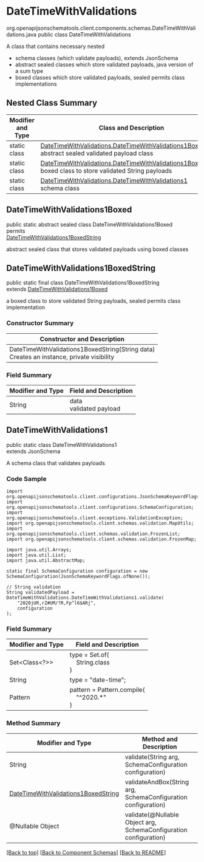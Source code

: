 # DateTimeWithValidations
org.openapijsonschematools.client.components.schemas.DateTimeWithValidations.java
public class DateTimeWithValidations<br>

A class that contains necessary nested
- schema classes (which validate payloads), extends JsonSchema
- abstract sealed classes which store validated payloads, java version of a sum type
- boxed classes which store validated payloads, sealed permits class implementations

## Nested Class Summary
| Modifier and Type | Class and Description |
| ----------------- | ---------------------- |
| static class | [DateTimeWithValidations.DateTimeWithValidations1Boxed](#datetimewithvalidations1boxed)<br> abstract sealed validated payload class |
| static class | [DateTimeWithValidations.DateTimeWithValidations1BoxedString](#datetimewithvalidations1boxedstring)<br> boxed class to store validated String payloads |
| static class | [DateTimeWithValidations.DateTimeWithValidations1](#datetimewithvalidations1)<br> schema class |

## DateTimeWithValidations1Boxed
public static abstract sealed class DateTimeWithValidations1Boxed<br>
permits<br>
[DateTimeWithValidations1BoxedString](#datetimewithvalidations1boxedstring)

abstract sealed class that stores validated payloads using boxed classes

## DateTimeWithValidations1BoxedString
public static final class DateTimeWithValidations1BoxedString<br>
extends [DateTimeWithValidations1Boxed](#datetimewithvalidations1boxed)

a boxed class to store validated String payloads, sealed permits class implementation

### Constructor Summary
| Constructor and Description |
| --------------------------- |
| DateTimeWithValidations1BoxedString(String data)<br>Creates an instance, private visibility |

### Field Summary
| Modifier and Type | Field and Description |
| ----------------- | ---------------------- |
| String | data<br>validated payload |

## DateTimeWithValidations1
public static class DateTimeWithValidations1<br>
extends JsonSchema

A schema class that validates payloads

### Code Sample
```
import org.openapijsonschematools.client.configurations.JsonSchemaKeywordFlags;
import org.openapijsonschematools.client.configurations.SchemaConfiguration;
import org.openapijsonschematools.client.exceptions.ValidationException;
import org.openapijsonschematools.client.schemas.validation.MapUtils;
import org.openapijsonschematools.client.schemas.validation.FrozenList;
import org.openapijsonschematools.client.schemas.validation.FrozenMap;

import java.util.Arrays;
import java.util.List;
import java.util.AbstractMap;

static final SchemaConfiguration configuration = new SchemaConfiguration(JsonSchemaKeywordFlags.ofNone());

// String validation
String validatedPayload = DateTimeWithValidations.DateTimeWithValidations1.validate(
    "2020jUR,rZ#UM/?R,Fp^l6$ARj",
    configuration
);
```

### Field Summary
| Modifier and Type | Field and Description |
| ----------------- | ---------------------- |
| Set<Class<?>> | type = Set.of(<br/>&nbsp;&nbsp;&nbsp;&nbsp;String.class<br/>)<br/> |
| String | type = "date-time"; |
| Pattern | pattern = Pattern.compile(<br>&nbsp;&nbsp;&nbsp;&nbsp;"^2020.*"<br>)<br> |

### Method Summary
| Modifier and Type | Method and Description |
| ----------------- | ---------------------- |
| String | validate(String arg, SchemaConfiguration configuration) |
| [DateTimeWithValidations1BoxedString](#datetimewithvalidations1boxedstring) | validateAndBox(String arg, SchemaConfiguration configuration) |
| @Nullable Object | validate(@Nullable Object arg, SchemaConfiguration configuration) |
[[Back to top]](#top) [[Back to Component Schemas]](../../../README.md#Component-Schemas) [[Back to README]](../../../README.md)
